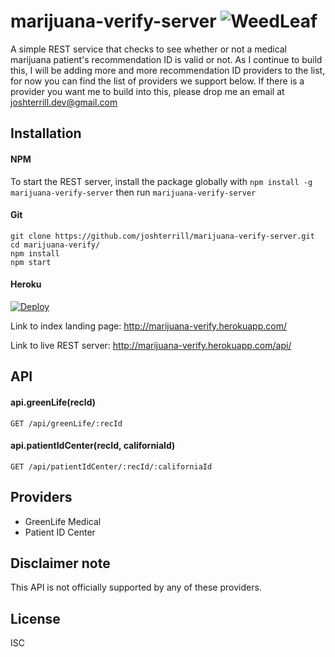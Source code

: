 # marijuana-verify-server ![WeedLeaf](http://i.imgur.com/s7Bu0yy.gif)
A simple REST service that checks to see whether or not a medical marijuana patient's recommendation ID is valid or not. As I continue to build this, I will be adding more and more recommendation ID providers to the list, for now you can find the list of providers we support below. If there is a provider you want me to build into this, please drop me an email at joshterrill.dev@gmail.com

## Installation
#### NPM
To start the REST server, install the package globally with `npm install -g marijuana-verify-server` then run `marijuana-verify-server`

#### Git
```
git clone https://github.com/joshterrill/marijuana-verify-server.git
cd marijuana-verify/
npm install
npm start
```

#### Heroku

[![Deploy](https://www.herokucdn.com/deploy/button.png)](https://www.heroku.com/deploy/?template=https://github.com/joshterrill/marijuana-verify)

Link to index landing page: http://marijuana-verify.herokuapp.com/

Link to live REST server: http://marijuana-verify.herokuapp.com/api/

## API
#### api.greenLife(recId)
`GET /api/greenLife/:recId`

#### api.patientIdCenter(recId, californiaId)
`GET /api/patientIdCenter/:recId/:californiaId`

## Providers
* GreenLife Medical
* Patient ID Center

## Disclaimer note
This API is not officially supported by any of these providers.

## License
ISC